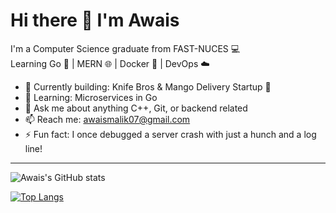 # Hi there 👋 I'm Awais

I'm a Computer Science graduate from FAST-NUCES 💻  
Learning Go 🐹 | MERN 🌐 | Docker 🐳 | DevOps ☁️

- 🔭 Currently building: Knife Bros & Mango Delivery Startup 🥭
- 🌱 Learning: Microservices in Go
- 🧠 Ask me about anything C++, Git, or backend related
- 📫 Reach me: awaismalik07@gmail.com
- ⚡ Fun fact: I once debugged a server crash with just a hunch and a log line!

---

![Awais's GitHub stats](https://github-readme-stats.vercel.app/api?username=awaismalik07&show_icons=true&theme=radical)

[![Top Langs](https://github-readme-stats.vercel.app/api/top-langs/?username=awaismalik07&layout=compact)](https://github.com/anuraghazra/github-readme-stats)
